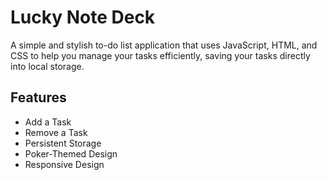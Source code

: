# Lucky Note Deck

A simple and stylish to-do list application that uses JavaScript, HTML, and CSS to help you manage your tasks efficiently, 
saving your tasks directly into local storage.

## Features

- Add a Task
- Remove a Task
- Persistent Storage
- Poker-Themed Design
- Responsive Design
